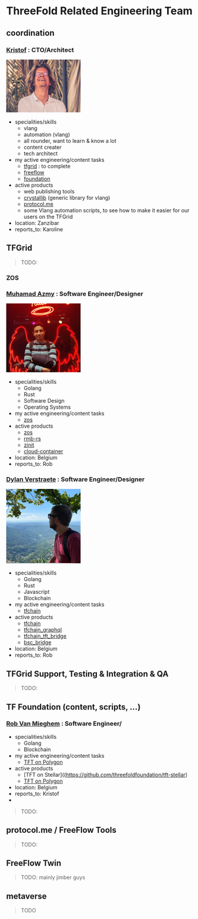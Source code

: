 
# ThreeFold Related Engineering Team

## coordination

### [Kristof](despiegk.md) : CTO/Architect

<img src="img/despiegk.png" alt="img" width=200px />

- specialities/skills
    - vlang
    - automation (vlang)
    - all rounder, want to learn & know a lot
    - content creater
    - tech architect
- my active engineering/content tasks
    - [tfgrid](https://github.com/orgs/threefoldtech/projects/172/views/13?filterQuery=-status%3A%22%E2%9C%85+Done%22) : to complete
    - [freeflow](https://github.com/orgs/freeflowuniverse/projects/3/views/8?filterQuery=-status%3A%22%E2%9C%85+Done%22+assignee%3Adespiegk)
    - [foundation](https://github.com/orgs/threefoldfoundation/projects/80/views/7?filterQuery=-status%3A%22%E2%9C%85+Done%22+assignee%3Adespiegk)
- active products
    - web publishing tools
    - [crystallib](https://github.com/freeflowuniverse/crystallib) (generic library for vlang)
    - [protocol.me](https://github.com/freeflowuniverse/protocolme)
    - some Vlang automation scripts, to see how to make it easier for our users on the TFGrid
- location: Zanzibar
- reports_to: Karoline

## TFGrid

> TODO:

### ZOS

### [Muhamad Azmy](azmy.md) : Software Engineer/Designer

<img src="img/azmy.jpg" alt="img" width=200px />

- specialities/skills
    - Golang
    - Rust
    - Software Design
    - Operating Systems
- my active engineering/content tasks
    - [zos](https://github.com/orgs/threefoldtech/projects/172/views/5)
- active products
    - [zos](https://github.com/threefoldtech/zos)
    - [rmb-rs](https://github.com/threefoldtech/rmb-rs)
    - [zinit](https://github.com/threefoldtech/zinit)
    - [cloud-container](https://github.com/threefoldtech/cloud-container)
- location: Belgium
- reports_to: Rob

### [Dylan Verstraete](dylan.md) : Software Engineer/Designer

<img src="img/dylan.jpg" alt="img" width=200px />

- specialities/skills
    - Golang
    - Rust
    - Javascript
    - Blockchain
- my active engineering/content tasks
    - [tfchain](https://github.com/orgs/threefoldtech/projects/172/views/9)
- active products
    - [tfchain](https://github.com/threefoldtech/tfchain)
    - [tfchain_graphql](https://github.com/threefoldtech/tfchain_graphql)
    - [tfchain_tft_bridge](https://github.com/threefoldtech/tfchain_tft_bridge)
    - [bsc_bridge](https://github.com/threefoldfoundation/tft)
- location: Belgium
- reports_to: Rob


## TFGrid Support, Testing & Integration & QA

> TODO:



## TF Foundation (content, scripts, ...)


### [Rob Van Mieghem](vmieghemr.md) : Software Engineer/


- specialities/skills
    - Golang
    - Blockchain
- my active engineering/content tasks
    - [TFT on Polygon](https://github.com/threefoldfoundation/tft)
- active products
    - [TFT on Stellar]((https://github.com/threefoldfoundation/tft-stellar)
    - [TFT on Polygon](https://github.com/threefoldfoundation/tft)
- location: Belgium
- reports_to: Kristof
- 
> TODO:

## protocol.me / FreeFlow Tools

> TODO:

## FreeFlow Twin

> TODO: mainly jimber guys

## metaverse

> TODO

<style>
img[alt=img] { width: 200px; }
td, th {
   border: none!important;
}
</style>

